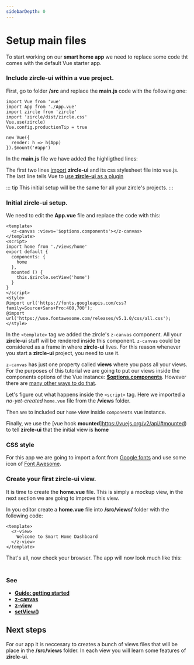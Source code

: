 ```yaml
---
sidebarDepth: 0
---
```


# Setup main files

To start working on our **smart home app** we need to replace some code tht comes with  the default Vue starter app.

### Include zircle-ui within a vue project.
First, go to folder **/src** and replace the **main.js** code with the following one:

```js{3-5}
import Vue from 'vue'
import App from './App.vue'
import zircle from 'zircle'
import 'zircle/dist/zircle.css'
Vue.use(zircle)
Vue.config.productionTip = true

new Vue({
  render: h => h(App)
}).$mount('#app')
```

In the **main.js** file we have added the highligthed lines:

The first two lines [import](https://developer.mozilla.org/en-US/docs/Web/JavaScript/Reference/Statements/import) **zircle-ui** and its css stylesheet file into vue.js.  
The last line tells Vue to [use **zircle-ui** as a plugin](https://vuejs.org/v2/guide/plugins.html#Using-a-Plugin)

::: tip
This initial setup will be the same for all your zircle's projects.
:::


### Initial zircle-ui setup.
We need to edit the **App.vue** file and replace the code with this:
```vue
<template>
  <z-canvas :views='$options.components'></z-canvas>
</template>
<script>
import home from './views/home'
export default {
  components: {
    home
  },
  mounted () {
    this.$zircle.setView('home')
  }
}
</script>
<style>
@import url('https://fonts.googleapis.com/css?family=Source+Sans+Pro:400,700');
@import url('https://use.fontawesome.com/releases/v5.1.0/css/all.css');
</style>
```

In the `<template>` tag we added the zircle's `z-canvas` component. All your **zircle-ui** stuff will be rendered inside this component. `z-canvas` could be considered as a frame in where **zircle-ui** lives. For this reason whenever you start a **zircle-ui** project, you need to use it.

`z-canvas` has just one property called **views** where you pass all your views. For the purposes of this tutorial we are going to put our views inside the components options of the Vue instance: [**$options.components**](https://vuejs.org/v2/api/#vm-options). However there are [many other ways to do that](/api/z-canvas.html#how-to-pass-your-views-to-property-views). 

Let's figure out what happens inside the `<script>` tag. Here we imported a *no-yet-created* `home.vue` file from the **/views** folder. 

Then we to included our `home` view inside `components` vue instance.

Finally, we use the [vue hook **mounted**]https://vuejs.org/v2/api/#mounted) to tell **zircle-ui** that the initial view is **home**

### CSS style
For this app we are going to import a font from [Google fonts](https://fonts.google.com/) and use some icon of [Font Awesome](https://fontawesome.com/).

### Create your first zircle-ui view.

It is time to create the **home.vue** file. This is simply a mockup view, in the next section we are going to improve this view.  

In you editor create a **home.vue** file into **/src/views/** folder with the following code:
```vue
<template>
  <z-view>
    Welcome to Smart Home Dashboard
  </z-view>
</template>
```

That's all, now check your browser. The app will now look much like this:

<img :src="$withBase('/initial-home-view.png')" style="margin-top: 20px; display: block; margin-left: auto; margin-right: auto; width: 50%; border-radius: 6px;" />

### See
- [**Guide: getting started**](/guide/getting-started.html)
- [**z-canvas**](/api/z-canvas.html)
- [**z-view**](/api/z-view.html)
- [**setView()**](/api/public-api.html#setview-viewname)

## Next steps
For our app it is neccesary to creates a bunch of views files that will be place in the **/src/views** folder. In each view you will learn some features of **zircle-ui**. 


